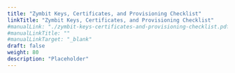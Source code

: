 ```yaml
---
title: "Zymbit Keys, Certificates, and Provisioning Checklist"
linkTitle: "Zymbit Keys, Certificates, and Provisioning Checklist"
#manualLink: "./zymbit-keys-certificates-and-provisioning-checklist.pdf"
#manualLinkTitle: ""
#manualLinkTarget: "_blank"
draft: false
weight: 80
description: "Placeholder"
---
```

